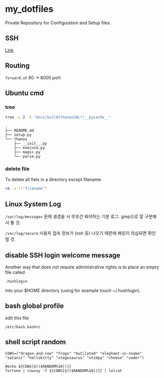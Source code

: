 # my_dotfiles

Private Repository for Configuration and Setup files.

## SSH

[Link](https://github.com/lazyduo/my_dotfiles/tree/main/.ssh)

## Routing

`forward.sh` 80 -> 8000 port


## Ubuntu cmd

### tree
```bash
tree -L 2 -I "docs|build|thanosSQL*|__pycache__"
```

```
.
├── README.md
├── setup.py
└── thanos
    ├── __init__.py
    ├── execute.py
    ├── magic.py
    └── parse.py
```

### delete file
To delete all fiels in a directory except filename.
```bash
rm -v !("filename")
```

## Linux System Log

`/var/log/messages` 문제 생겼을 시 무조건 봐야하는 기본 로그. grep으로 잘 구분해서 볼 것.

`/var/log/secure` 사용자 접속 정보가 (ssh 등) 나오기 때문에 해킹이 의심되면 확인 할 것.


## disable SSH login welcome message

Another way that does not require administrative rights is to place an empty file called

`.hushlogin`

into your $HOME directory (using for example touch ~/.hushlogin).

## bash global profile

edit this file

`/etc/bash.bashrc`

## shell script random

```
COWS=("dragon-and-cow" "frogs" "mutilated" "elephant-in-snake" "satanic" "hellokitty" "stegosaurus" "stimpy" "cheese" "vader")

#echo ${COWS[$(($RANDOM%10))]}
fortune | cowsay -f ${COWS[$(($RANDOM%10))]} | lolcat
```
